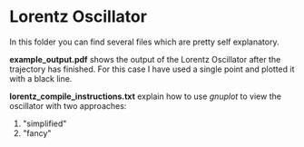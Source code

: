# Lorentz Oscillator

In this folder you can find several files which are pretty self explanatory. 
  
__example_output.pdf__ shows the output of the Lorentz Oscillator after the trajectory has finished. For this case I have used a single point and plotted it with a black line.
  
  __lorentz_compile_instructions.txt__ explain how to use *gnuplot* to view the oscillator with two approaches:
  1. "simplified" 
  2. "fancy"
  

